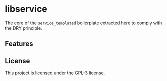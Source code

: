 # libservice

The core of the `service_templated` boilerplate extracted here to comply with the DRY principle.

## Features



## License

This project is licensed under the GPL-3 license.

